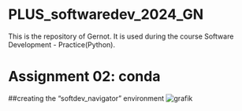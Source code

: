 # PLUS_softwaredev_2024_GN

This is the repository of Gernot.
It is used during the course Software Development - Practice(Python).

# Assignment 02: conda

##creating the “softdev_navigator” environment
![grafik](https://github.com/gernotnikolaus/PLUS_softwaredev_2024_GN/assets/148253460/6c249955-1686-42e7-bd91-2421750dfc86)
